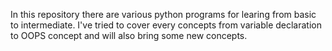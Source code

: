 In this repository there are various python programs for learing from basic to intermediate.
I've tried to cover every concepts from variable declaration to OOPS concept and will also bring some new concepts.
